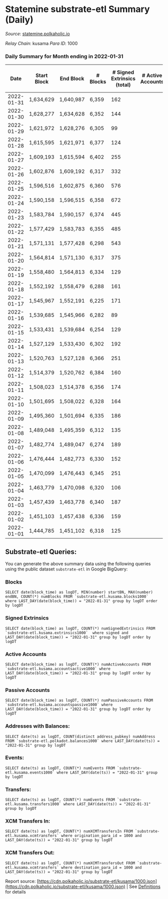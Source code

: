# Statemine substrate-etl Summary (Daily)

_Source_: [statemine.polkaholic.io](https://statemine.polkaholic.io)

*Relay Chain*: kusama
*Para ID*: 1000



### Daily Summary for Month ending in 2022-01-31


| Date | Start Block | End Block | # Blocks | # Signed Extrinsics (total) | # Active Accounts | # Passive | # New | # Addresses with Balances | # Events | # Transfers | # XCM Transfers In | # XCM Transfers Out | Issues | 
| ---- | ----------- | --------- | -------- | --------------------------- | ----------------- | --------- | ----- | ------------------------- | -------- | ----------- | ------------------ | ------------------- | ------ |
| 2022-01-31 | 1,634,629 | 1,640,987 | 6,359 | 162 |  |  |  | 18,855 | 15,640 | 2,101 ($193,795.00) | 11 ($198.28) |   |  |
| 2022-01-30 | 1,628,277 | 1,634,628 | 6,352 | 144 |  |  |  | 18,835 | 15,669 | 2,128 ($133,444.50) | 24 ($187.78) |   |  |
| 2022-01-29 | 1,621,972 | 1,628,276 | 6,305 | 99 |  |  |  | 18,811 | 14,768 | 1,602 ($87,124.92) | 10 ($121.25) | 3 ($594.98) |  |
| 2022-01-28 | 1,615,595 | 1,621,971 | 6,377 | 124 |  |  |  | 18,791 | 16,049 | 2,269 ($75,611.39) | 19 ($8,867.97) |   |  |
| 2022-01-27 | 1,609,193 | 1,615,594 | 6,402 | 255 |  |  |  | 18,710 | 17,590 | 3,322 ($305,603.79) | 35 ($715.66) |   |  |
| 2022-01-26 | 1,602,876 | 1,609,192 | 6,317 | 332 |  |  |  | 18,671 | 18,662 | 4,160 ($597,339.97) | 37 ($332.96) |   |  |
| 2022-01-25 | 1,596,516 | 1,602,875 | 6,360 | 576 |  |  |  | 18,633 | 21,220 | 5,197 ($610,097.49) | 79 ($2,256.12) | 27 ($83,848.03) |  |
| 2022-01-24 | 1,590,158 | 1,596,515 | 6,358 | 672 |  |  |  | 18,563 | 21,732 | 5,256 ($814,050.96) | 73 ($10,321.44) | 61 ($314,264.53) |  |
| 2022-01-23 | 1,583,784 | 1,590,157 | 6,374 | 445 |  |  |  | 18,501 | 20,039 | 4,742 ($612,996.92) | 54 ($259.94) |   |  |
| 2022-01-22 | 1,577,429 | 1,583,783 | 6,355 | 485 |  |  |  | 18,462 | 20,515 | 4,991 ($565,896.77) | 60 ($559.19) | 8 ($25,001.89) |  |
| 2022-01-21 | 1,571,131 | 1,577,428 | 6,298 | 543 |  |  |  | 18,404 | 20,532 | 5,010 ($456,749.04) | 28 ($277.41) | 78 ($2,543,034.02) |  |
| 2022-01-20 | 1,564,814 | 1,571,130 | 6,317 | 375 |  |  |  | 18,364 | 18,190 | 3,396 ($270,188.91) | 40 ($1,014.83) | 104 ($606,597.29) |  |
| 2022-01-19 | 1,558,480 | 1,564,813 | 6,334 | 129 |  |  |  | 18,324 | 15,585 | 2,194 ($105,218.70) | 19 ($147.32) |   |  |
| 2022-01-18 | 1,552,192 | 1,558,479 | 6,288 | 161 |  |  |  | 18,286 | 16,216 | 2,720 ($95,679.43) | 17 ($642.70) |   |  |
| 2022-01-17 | 1,545,967 | 1,552,191 | 6,225 | 171 |  |  |  | 18,245 | 15,879 | 2,430 ($188,529.23) | 36 ($181.39) |   |  |
| 2022-01-16 | 1,539,685 | 1,545,966 | 6,282 | 89 |  |  |  | 18,198 | 14,695 | 1,634 ($400,771.24) | 13 ($60.94) |   |  |
| 2022-01-15 | 1,533,431 | 1,539,684 | 6,254 | 129 |  |  |  | 18,169 | 15,130 | 1,873 ($147,814.67) | 20 ($290.05) |   |  |
| 2022-01-14 | 1,527,129 | 1,533,430 | 6,302 | 192 |  |  |  | 18,170 | 17,300 | 3,209 ($223,276.82) | 26 ($244.55) |   |  |
| 2022-01-13 | 1,520,763 | 1,527,128 | 6,366 | 251 |  |  |  | 18,046 | 17,937 | 3,343 ($73,553.13) | 29 ($258.98) |   |  |
| 2022-01-12 | 1,514,379 | 1,520,762 | 6,384 | 160 |  |  |  | 17,894 | 16,280 | 2,683 ($86,838.10) | 26 ($133.78) |   |  |
| 2022-01-11 | 1,508,023 | 1,514,378 | 6,356 | 174 |  |  |  | 17,860 | 16,181 | 2,608 ($163,350.68) | 16 ($137.54) |   |  |
| 2022-01-10 | 1,501,695 | 1,508,022 | 6,328 | 164 |  |  |  | 17,827 | 16,024 | 2,478 ($334,535.61) | 29 ($239.44) |   |  |
| 2022-01-09 | 1,495,360 | 1,501,694 | 6,335 | 186 |  |  |  | 17,783 | 15,978 | 2,347 ($153,592.87) | 23 ($928.40) |   |  |
| 2022-01-08 | 1,489,048 | 1,495,359 | 6,312 | 135 |  |  |  | 17,734 | 15,449 | 2,109 ($102,511.99) | 23 ($3,917.16) |   |  |
| 2022-01-07 | 1,482,774 | 1,489,047 | 6,274 | 189 |  |  |  | 17,701 | 16,093 | 2,570 ($329,399.30) | 34 ($480.27) |   |  |
| 2022-01-06 | 1,476,444 | 1,482,773 | 6,330 | 152 |  |  |  | 17,667 | 16,136 | 2,695 ($521,940.69) | 24 ($984.71) |   |  |
| 2022-01-05 | 1,470,099 | 1,476,443 | 6,345 | 251 |  |  |  |  | 16,763 | 2,863 ($347,964.71) | 24 ($267.14) |   |  |
| 2022-01-04 | 1,463,779 | 1,470,098 | 6,320 | 106 |  |  |  | 17,597 | 15,274 | 1,907 ($5,029,005.24) | 42 ($753.26) |   |  |
| 2022-01-03 | 1,457,439 | 1,463,778 | 6,340 | 187 |  |  |  | 17,550 | 16,062 | 2,408 ($86,510.37) | 31 ($5,618.23) |   |  |
| 2022-01-02 | 1,451,103 | 1,457,438 | 6,336 | 159 |  |  |  | 17,504 | 15,832 | 2,332 ($778,355.98) | 25 ($1,069.81) |   |  |
| 2022-01-01 | 1,444,785 | 1,451,102 | 6,318 | 125 |  |  |  | 17,470 | 15,348 | 1,958 ($1,247,827.72) | 34 ($1,927.07) |   |  |

## Substrate-etl Queries:
You can generate the above summary data using the following queries using the public dataset `substrate-etl` in Google BigQuery:


### Blocks
```
SELECT date(block_time) as logDT, MIN(number) startBN, MAX(number) endBN, COUNT(*) numBlocks FROM `substrate-etl.kusama.blocks1000`  where LAST_DAY(date(block_time)) = "2022-01-31" group by logDT order by logDT
```


### Signed Extrinsics
```
SELECT date(block_time) as logDT, COUNT(*) numSignedExtrinsics FROM `substrate-etl.kusama.extrinsics1000`  where signed and LAST_DAY(date(block_time)) = "2022-01-31" group by logDT order by logDT
```


### Active Accounts
```
SELECT date(block_time) as logDT, COUNT(*) numActiveAccounts FROM `substrate-etl.kusama.accountsactive1000` where LAST_DAY(date(block_time)) = "2022-01-31" group by logDT order by logDT
```


### Passive Accounts
```
SELECT date(block_time) as logDT, COUNT(*) numPassiveAccounts FROM `substrate-etl.kusama.accountspassive1000` where LAST_DAY(date(block_time)) = "2022-01-31" group by logDT order by logDT
```


### Addresses with Balances:
```
SELECT date(ts) as logDT, COUNT(distinct address_pubkey) numAddress FROM `substrate-etl.polkadot.balances1000` where LAST_DAY(date(ts)) = "2022-01-31" group by logDT
```


### Events:
```
SELECT date(ts) as logDT, COUNT(*) numEvents FROM `substrate-etl.kusama.events1000` where LAST_DAY(date(ts)) = "2022-01-31" group by logDT
```


### Transfers:
```
SELECT date(ts) as logDT, COUNT(*) numEvents FROM `substrate-etl.kusama.transfers1000` where LAST_DAY(date(ts)) = "2022-01-31" group by logDT
```


### XCM Transfers In:
```
SELECT date(ts) as logDT, COUNT(*) numXCMTransfersIn FROM `substrate-etl.kusama.xcmtransfers` where origination_para_id = 1000 and LAST_DAY(date(ts)) = "2022-01-31" group by logDT
```


### XCM Transfers Out:
```
SELECT date(ts) as logDT, COUNT(*) numXCMTransfersOut FROM `substrate-etl.kusama.xcmtransfers` where destination_para_id = 1000 and LAST_DAY(date(ts)) = "2022-01-31" group by logDT
```



Report source: [https://cdn.polkaholic.io/substrate-etl/kusama/1000.json](https://cdn.polkaholic.io/substrate-etl/kusama/1000.json) | See [Definitions](/DEFINITIONS.md) for details
